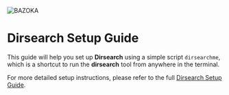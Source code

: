 ![BAZOKA](![image](https://github.com/user-attachments/assets/3ac28125-455b-4416-8e2f-4d5c9620cd80)
)

# Dirsearch Setup Guide

This guide will help you set up **Dirsearch** using a simple script `dirsearchme`, which is a shortcut to run the **dirsearch** tool from anywhere in the terminal.

For more detailed setup instructions, please refer to the full [Dirsearch Setup Guide](https://github.com/mo3awya1/install-Tolls/blob/main/dirsearch-setup.md).
